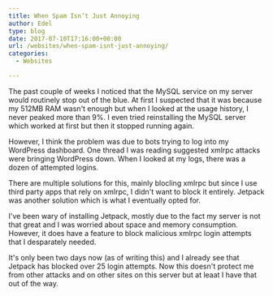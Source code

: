 ```yaml
---
title: When Spam Isn’t Just Annoying
author: Edel
type: blog
date: 2017-07-10T17:16:00+00:00
url: /websites/when-spam-isnt-just-annoying/
categories:
  - Websites

---
```

The past couple of weeks I noticed that the MySQL service on my server would routinely stop out of the blue. At first I suspected that it was because my 512MB RAM wasn't enough but when I looked at the usage history, I never peaked more than 9%. I even tried reinstalling the MySQL server which worked at first but then it stopped running again.

However, I think the problem was due to bots trying to log into my WordPress dashboard. One thread I was reading suggested xmlrpc attacks were bringing WordPress down. When I looked at my logs, there was a dozen of attempted logins.

There are multiple solutions for this, mainly blocling xmlrpc but since I use third party apps that rely on xmlrpc, I didn't want to block it entirely. Jetpack was another solution which is what I eventually opted for.

I've been wary of installing Jetpack, mostly due to the fact my server is not that great and I was worried about space and memory consumption. However, it does have a feature to block malicious xmlrpc login attempts that I desparately needed.

It's only been two days now (as of writing this) and I already see that Jetpack has blocked over 25 login attempts. Now this doesn't protect me from other attacks and on other sites on this server but at leaat I have that out of the way.